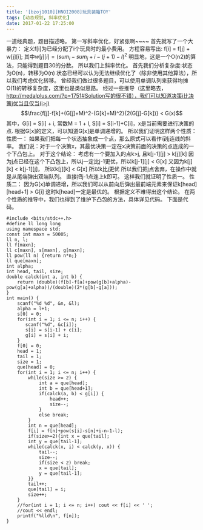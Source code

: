 ```yaml
---
title: '[bzoj1010][HNOI2008]玩具装箱TOY'
tags: [动态规划, 斜率优化]
date: 2017-01-22 17:25:00
---
```


一道经典题，题目描述略。
第一写斜率优化，好紧张啊~~~~
首先就写了一个大暴力：
定义f[i]为已经分配了i个玩具时的最小费用。
方程容易写出:
f[i] = f[j] + w[j][i];
其中$w[j][i] = (sum_i - sum_j + i - (j+1) - l ) ^ 2$
明显地，这是一个O(n2)的算法，只能得到题目30的分数。
所以我们上斜率优化。
首先我们分析复杂度:状态为O(n)，转移为O(n)
状态已经可以认为无法继续优化了（除非使用其他算法），所以我们考虑优化转移。
曾经我们做过很多题目，可以使用单调队列来获得均摊O(1)的转移复杂度，这里也是类似思路。
经过一些推导（这里略去，http://medalplus.com/?p=1751#Solution写的很不错），我们可以知道决策i比决策j优当且仅当(i>j)
$$\frac{f[j]-f[k]+(G[j]+M)^2-(G[k]+M)^2}{2(G[j]-G[k])} < G(x)$$
其中，G[i] = S[i] + i, 常数M = 1 + l, S[i] = S[i-1]+C[i]，x是当前需要进行决策的点.
根据G[x]的定义，可以知道G[x]是单调递增的。
所以我们证明这样两个性质：
性质一：
如果我们把每一个状态抽象成一个点，那么原式可以看作i到j连线的斜率。
我们说：对于一个决策x，其最优决策一定在x决策前面的决策的点连成的一个下凸包上。
对于这个结论：
考虑有一个要加入的点k>j, 且k[j-1][j] > k[j][k]
因为j点已经在这个下凸包上，所以j一定比j-1更优，所以k[j-1][j] < G[x]
又因为k[j][k] < k[j-1][j]，
所以k[j][k] < G[x]
所以k比j更优
所以我们把j点舍弃，在操作中就是从尾端弹出双端队列。
直接把j-1点连上k即可。
这样我们就证明了性质一。
性质二：
因为G[x]单调递增，所以我们可以从前向后弹出最前端元素来保证k[head][head+1] > G[i]
这时k[head]一定是最优的。
根据定义不难得出这个结论。
在两个性质的推导中，我们也得到了维护下凸包的方法，具体详见代码。
下面是代码。

```
#include <bits/stdc++.h>
#define ll long long 
using namespace std;
const int maxn = 50005;
ll n, l;
ll f[maxn];
ll c[maxn], s[maxn], g[maxn];
ll pow(ll n) {return n*n;}
ll que[maxn];
int alpha;
int head, tail, size;
double calck(int a, int b) {
    return (double)(f[b]-f[a]+pow(g[b]+alpha)-pow(g[a]+alpha))/(double)(2*(g[b]-g[a]));
}
int main() {
    scanf("%d %d", &n, &l);
    alpha = l+1;
    s[0] = 0;
    for(int i = 1; i <= n; i++) {
       scanf("%d", &c[i]); 
       s[i] = s[i-1] + c[i];
       g[i] = s[i] + i; 
    }
    f[0] = 0;
    head = 1;
    tail = 1;
    size = 1;
    que[head] = 0;
    for(int i = 1; i <= n; i++) {
        while(size >= 2) {
            int a = que[head];
            int b = que[head+1];
            if(calck(a, b) < g[i]) {
                head++;
                size--;
            }
            else break;
        }   
        int n = que[head];
        f[i] = f[n]+pow(s[i]-s[n]+i-n-1-l);
        if(size>=2){int x = que[tail];
        int y = que[tail-1];
        while(calck(x, i) < calck(y, x)) {
            tail--;
            size--;
            if(size < 2) break;
            x = que[tail];
            y = que[tail-1];
        }}
        tail++;
        que[tail] = i;
        size++;
    } 
    //for(int i = 1; i <= n; i++) cout << f[i] << ' ';
    //cout << endl;
    printf("%lld\n", f[n]);
}
```